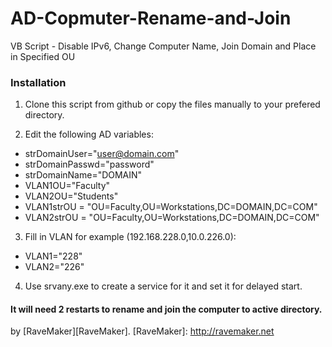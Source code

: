 AD-Copmuter-Rename-and-Join
===========================

VB Script - Disable IPv6, Change Computer Name, Join Domain and Place in Specified OU

### Installation

1. Clone this script from github or copy the files manually to your prefered directory.

2. Edit the following AD variables:

- strDomainUser="user@domain.com"
- strDomainPasswd="password"
- strDomainName="DOMAIN"
- VLAN1OU="Faculty"
- VLAN2OU="Students"
- VLAN1strOU = "OU=Faculty,OU=Workstations,DC=DOMAIN,DC=COM"
- VLAN2strOU = "OU=Faculty,OU=Workstations,DC=DOMAIN,DC=COM"

3. Fill in VLAN for example (192.168.228.0,10.0.226.0):

- VLAN1="228"
- VLAN2="226"

4. Use srvany.exe to create a service for it and set it for delayed start.

#### It will need 2 restarts to rename and join the computer to active directory.

by [RaveMaker][RaveMaker].
[RaveMaker]: http://ravemaker.net
